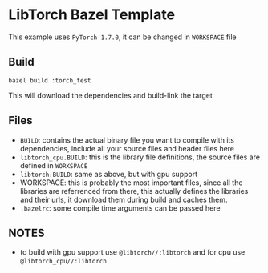# LibTorch Bazel Template

This example uses `PyTorch 1.7.0`, it can be changed in `WORKSPACE` file

## Build

```shell
bazel build :torch_test
```

This will download the dependencies and build-link the target

## Files

- `BUILD`: contains the actual binary file you want to compile with its dependencies, include all your source files and header files here
- `libtorch_cpu.BUILD`: this is the library file definitions, the source files are defined in `WORKSPACE`
- `libtorch.BUILD`: same as above, but with gpu support
- WORKSPACE: this is probably the most important files, since all the libraries are referrenced from there, this actually defines the libraries and their urls, it download them during build and caches them.
- `.bazelrc`: some compile time arguments can be passed here

## NOTES

- to build with gpu support use `@libtorch//:libtorch` and for cpu use `@libtorch_cpu//:libtorch`
